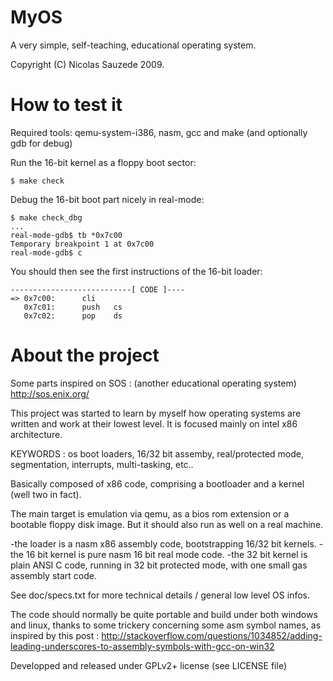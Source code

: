 # MyOS
A very simple, self-teaching, educational operating system.

Copyright (C) Nicolas Sauzede 2009.

# How to test it
Required tools: qemu-system-i386, nasm, gcc and make (and optionally gdb for debug)

Run the 16-bit kernel as a floppy boot sector:
```
$ make check
```

Debug the 16-bit boot part nicely in real-mode:
```shell
$ make check_dbg
...
real-mode-gdb$ tb *0x7c00
Temporary breakpoint 1 at 0x7c00
real-mode-gdb$ c
```
You should then see the first instructions of the 16-bit loader:
```
---------------------------[ CODE ]----
=> 0x7c00:      cli
   0x7c01:      push   cs
   0x7c02:      pop    ds
```

# About the project

Some parts inspired on SOS : (another educational operating system)
http://sos.enix.org/

This project was started to learn by myself how operating systems are
written and work at their lowest level.
It is focused mainly on intel x86 architecture.

KEYWORDS : os boot loaders, 16/32 bit assemby, real/protected mode,
segmentation, interrupts, multi-tasking, etc..

Basically composed of x86 code, comprising a bootloader and a kernel
(well two in fact).

The main target is emulation via qemu, as a bios rom extension or a 
bootable floppy disk image.
But it should also run as well on a real machine.

-the loader is a nasm x86 assembly code, bootstrapping 16/32 bit kernels.
-the 16 bit kernel is pure nasm 16 bit real mode code.
-the 32 bit kernel is plain ANSI C code, running in 32 bit protected mode,
with one small gas assembly start code.

See doc/specs.txt for more technical details / general low level OS infos.

The code should normally be quite portable and build under both windows and linux, thanks to
some trickery concerning some asm symbol names, as inspired by this post :
http://stackoverflow.com/questions/1034852/adding-leading-underscores-to-assembly-symbols-with-gcc-on-win32

Developped and released under GPLv2+ license (see LICENSE file)

